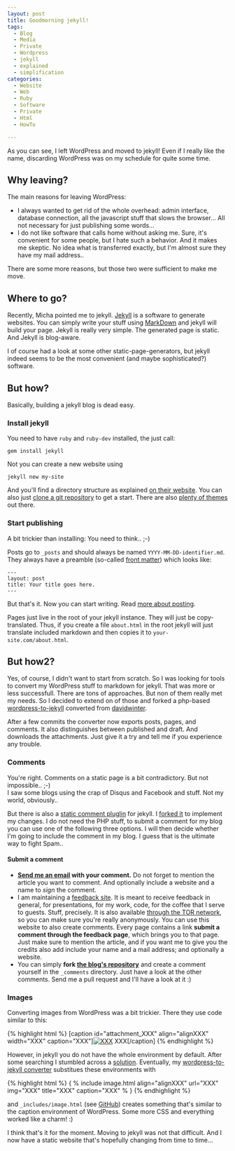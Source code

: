 ```yaml
---
layout: post
title: Goodmorning jekyll!
tags:
  - Blog
  - Media
  - Private
  - Wordpress
  - jekyll
  - explained
  - simplification
categories:
  - Website
  - Web
  - Ruby
  - Software
  - Private
  - Html
  - HowTo

---
```


As you can see, I left WordPress and moved to jekyll!
Even if I really like the name, discarding WordPress was on my schedule for quite some time.

## Why leaving?
The main reasons for leaving WordPress:

* I always wanted to get rid of the whole overhead: admin interface, database connection, all the javascript stuff that slows the browser... All not necessary for just publishing some words...
* I do not like software that calls home without asking me. Sure, it's convenient for some people, but I hate such a behavior. And it makes me skeptic. No idea what is transferred exactly, but I'm almost sure they have my mail address..

There are some more reasons, but those two were sufficient to make me move.

## Where to go?

Recently, Micha pointed me to jekyll. [Jekyll](http://jekyllrb.com/) is a software to generate websites. You can simply write your stuff using [MarkDown](https://en.wikipedia.org/wiki/Markdown) and jekyll will build your page. Jekyll is really very simple. The generated page is static. And Jekyll is blog-aware.

I of course had a look at some other static-page-generators, but jekyll indeed seems to be the most convenient (and maybe sophisticated?) software.


## But how?

Basically, building a jekyll blog is dead easy.

### Install jekyll

You need to have `ruby` and `ruby-dev` installed, the just call:

    gem install jekyll

Not you can create a new website using

    jekyll new my-site

And you'll find a directory structure as explained [on their website](http://jekyllrb.com/docs/structure/).
You can also just [clone a git repository](https://github.com/plusjade/jekyll-bootstrap) to get a start. There are also [plenty of themes](http://jekyllthemes.org/) out there.


### Start publishing

A bit trickier than installing: You need to think.. ;-)

Posts go to `_posts` and should always be named `YYYY-MM-DD-identifier.md`. They always have a preamble (so-called [front matter](http://jekyllrb.com/docs/frontmatter/)) which looks like:

~~~~~
---
layout: post
title: Your title goes here.
---
~~~~~

But that's it. Now you can start writing. Read [more about posting](http://jekyllrb.com/docs/posts/).

Pages just live in the root of your jekyll instance. They will just be copy-translated. Thus, if you create a file `about.html` in the root jekyll will just translate included markdown and then copies it to `your-site.com/about.html`.



## But how2?

Yes, of course, I didn't want to start from scratch.
So I was looking for tools to convert my WordPress stuff to markdown for jekyll.
That was more or less successfull. There are tons of approaches. But non of them really met my needs. So I decided to extend on of those and forked a php-based [wordpress-to-jekyll](https://github.com/binfalse/wordpress-to-jekyll) converted from [davidwinter](https://github.com/davidwinter/wordpress-to-jekyll).

After a few commits the converter now exports posts, pages, and comments. It also distinguishes between published and draft. And downloads the attachments. Just give it a try and tell me if you experience any trouble.

### Comments

You're right. Comments on a static page is a bit contradictory. But not impossible.. ;-)  
I saw some blogs using the crap of Disqus and Facebook and stuff. Not my world, obviously..

But there is also a [static comment pluglin](http://www.hezmatt.org/~mpalmer/blog/2011/07/19/static-comments-in-jekyll.html) for jekyll. I [forked it](https://github.com/binfalse/jekyll-static-comments) to implement my changes. I do not need the PHP stuff, to submit a comment for my blog you can use one of the following three options. I will then decide whether I'm going to include the comment in my blog. I guess that is the ultimate way to fight Spam..

#### Submit a comment

* **[Send me an email](/contact/) with your comment.** Do not forget to mention the article you want to comment. And optionally include a website and a name to *sign* the comment.
* I am maintaining a [feedback site](fb.binfalse.de/). It is meant to receive feedback in general, for presentations, for my work, code, for the coffee that I serve to guests. Stuff, precisely. It is also available [through the TOR network](http://3djgibyu5osi4na5.onion/), so you can make sure you're really anonymously. You can use this website to also create comments. Every page contains a link **submit a comment through the feedback page**, which brings you to that page. Just make sure to mention the article, and if you want me to give you the credits also add include your name and a mail address; and optionally a website.
* You can simply **fork [the blog's repository](https://github.com/binfalse/binfalse.de)** and create a comment yourself in the `_comments` directory. Just have a look at the other comments. Send me a pull request and I'll have a look at it :)

### Images

Converting images from WordPress was a bit trickier.
There they use code similar to this:

{% highlight html %}
[caption id="attachment_XXX" align="alignXXX" width="XXX" caption="XXX"]<a href="XXX"><img src="XXX" alt="XXX" title="XXX" width="XXX" height="XXX" class="size-thumbnail wp-image-XXX" /></a> XXX[/caption]
{% endhighlight %}

However, in jekyll you do not have the whole environment by default.
After some searching I stumbled across a [solution](http://codingtips.kanishkkunal.in/image-caption-jekyll/).
Eventually, my [wordpress-to-jekyll converter](https://github.com/binfalse/wordpress-to-jekyll) substitues these environments with

{% highlight html %}
{ % include image.html align="alignXXX" url="XXX" img="XXX" title="XXX" caption="XXX" % }
{% endhighlight %}


and `_includes/image.html` (see [GitHub](https://github.com/binfalse/binfalse.de/blob/master/_includes/image.html)) creates something that's similar to the caption environment of WordPress. Some more CSS and everything worked like a charm! :)

I think that's it for the moment. Moving to jekyll was not that difficult. And I now have a static website that's hopefully changing from time to time...
